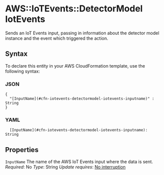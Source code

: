 # AWS::IoTEvents::DetectorModel IotEvents<a name="aws-properties-iotevents-detectormodel-iotevents"></a>

Sends an IoT Events input, passing in information about the detector model instance and the event which triggered the action\.

## Syntax<a name="aws-properties-iotevents-detectormodel-iotevents-syntax"></a>

To declare this entity in your AWS CloudFormation template, use the following syntax:

### JSON<a name="aws-properties-iotevents-detectormodel-iotevents-syntax.json"></a>

```
{
  "[InputName](#cfn-iotevents-detectormodel-iotevents-inputname)" : String
}
```

### YAML<a name="aws-properties-iotevents-detectormodel-iotevents-syntax.yaml"></a>

```
  [InputName](#cfn-iotevents-detectormodel-iotevents-inputname): String
```

## Properties<a name="aws-properties-iotevents-detectormodel-iotevents-properties"></a>

`InputName`  <a name="cfn-iotevents-detectormodel-iotevents-inputname"></a>
The name of the AWS IoT Events input where the data is sent\.
*Required*: No
*Type*: String
*Update requires*: [No interruption](https://docs.aws.amazon.com/AWSCloudFormation/latest/UserGuide/using-cfn-updating-stacks-update-behaviors.html#update-no-interrupt)
